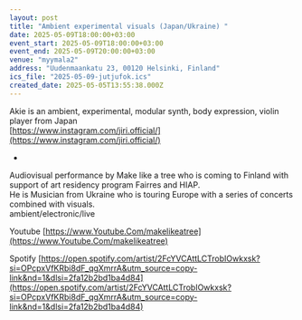 ```yaml
---
layout: post
title: "Ambient experimental visuals (Japan/Ukraine) "
date: 2025-05-09T18:00:00+03:00
event_start: 2025-05-09T18:00:00+03:00
event_end: 2025-05-09T20:00:00+03:00
venue: "myymala2"
address: "Uudenmaankatu 23, 00120 Helsinki, Finland"
ics_file: "2025-05-09-jutjufok.ics"
created_date: 2025-05-05T13:55:38.000Z
---
```


Akie is an ambient, experimental, modular synth, body expression, violin player from Japan  
[https://www.instagram.com/jiri.official/](https://www.instagram.com/jiri.official/)  
  
+  
  
Audiovisual performance by Make like a tree who is coming to Finland with support of art residency program Fairres and HIAP.  
He is Musician from Ukraine who is touring Europe with a series of concerts combined with visuals.  
ambient/electronic/live  
  
Youtube [https://www.Youtube.Com/makelikeatree](https://www.Youtube.Com/makelikeatree)  
  
Spotify [https://open.spotify.com/artist/2FcYVCAttLCTrobIOwkxsk?si=OPcpxVfKRbi8dF_qgXmrrA&utm_source=copy-link&nd=1&dlsi=2fa12b2bd1ba4d84](https://open.spotify.com/artist/2FcYVCAttLCTrobIOwkxsk?si=OPcpxVfKRbi8dF_qgXmrrA&utm_source=copy-link&nd=1&dlsi=2fa12b2bd1ba4d84)
